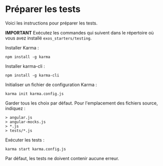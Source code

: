 Préparer les tests
==================

Voici les instructions pour préparer les tests.

**IMPORTANT** Exécutez les commandes qui suivent dans le répertoire où vous avez installé `exos_starters/testing`.


Installer Karma :

```
npm install -g karma
```

Installer karma-cli :

```
npm install -g karma-cli
```

Initialiser un fichier de configuration Karma :

```
karma init karma.config.js
```

Garder tous les choix par défaut. Pour l'emplacement des fichiers source, indiquez :

```
> angular.js
> angular-mocks.js
> *.js
> tests/*.js
```

Exécuter les tests :

```
karma start karma.config.js
```

Par défaut, les tests ne doivent contenir aucune erreur.
